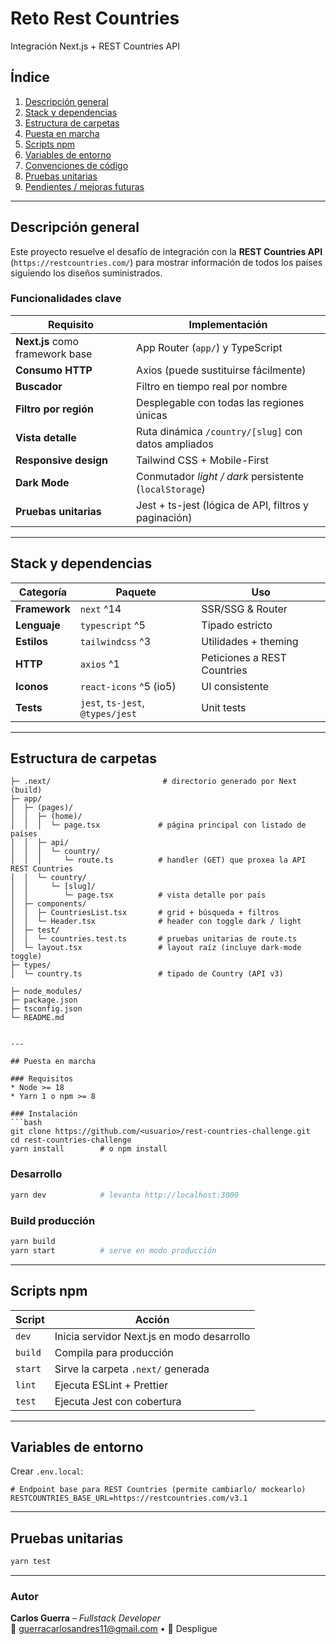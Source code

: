# Reto **Rest Countries**  
Integración Next.js + REST Countries API

## Índice
1. [Descripción general](#descripción-general)  
2. [Stack y dependencias](#stack-y-dependencias)  
3. [Estructura de carpetas](#estructura-de-carpetas)  
4. [Puesta en marcha](#puesta-en-marcha)  
5. [Scripts npm](#scripts-npm)  
6. [Variables de entorno](#variables-de-entorno)  
7. [Convenciones de código](#convenciones-de-código)  
8. [Pruebas unitarias](#pruebas-unitarias)  
9. [Pendientes / mejoras futuras](#pendientes--mejoras-futuras)

---

## Descripción general
Este proyecto resuelve el desafío de integración con la **REST Countries API** (`https://restcountries.com/`) para mostrar información de todos los países siguiendo los diseños suministrados.

### Funcionalidades clave
| Requisito | Implementación |
|-----------|----------------|
| **Next.js** como framework base | App Router (`app/`) y TypeScript |
| **Consumo HTTP** | Axios (puede sustituirse fácilmente) |
| **Buscador** | Filtro en tiempo real por nombre |
| **Filtro por región** | Desplegable con todas las regiones únicas |
| **Vista detalle** | Ruta dinámica `/country/[slug]` con datos ampliados |
| **Responsive design** | Tailwind CSS + Mobile-First |
| **Dark Mode** | Conmutador _light / dark_ persistente (`localStorage`) |
| **Pruebas unitarias** | Jest + ts-jest (lógica de API, filtros y paginación) |

---

## Stack y dependencias
| Categoría | Paquete | Uso |
|-----------|---------|-----|
| **Framework** | `next` ^14 | SSR/SSG & Router |
| **Lenguaje** | `typescript` ^5 | Tipado estricto |
| **Estilos** | `tailwindcss` ^3 | Utilidades + theming |
| **HTTP** | `axios` ^1 | Peticiones a REST Countries |
| **Iconos** | `react-icons` ^5 (io5) | UI consistente |
| **Tests** | `jest`, `ts-jest`, `@types/jest` | Unit tests |


---

## Estructura de carpetas
```
├─ .next/                         # directorio generado por Next (build)
├─ app/
│  ├─ (pages)/
│  │  ├─ (home)/
│  │  │  └─ page.tsx             # página principal con listado de países
│  │  ├─ api/
│  │  │  └─ country/
│  │  │     └─ route.ts          # handler (GET) que proxea la API REST Countries
│  │  └─ country/
│  │     └─ [slug]/
│  │        └─ page.tsx          # vista detalle por país
│  ├─ components/
│  │  ├─ CountriesList.tsx       # grid + búsqueda + filtros
│  │  └─ Header.tsx              # header con toggle dark / light
│  ├─ test/
│  │  └─ countries.test.ts       # pruebas unitarias de route.ts
│  └─ layout.tsx                 # layout raíz (incluye dark-mode toggle)
├─ types/
│  └─ country.ts                 # tipado de Country (API v3)

├─ node_modules/
├─ package.json
├─ tsconfig.json
└─ README.md


---

## Puesta en marcha

### Requisitos
* Node >= 18  
* Yarn 1 o npm >= 8

### Instalación
```bash
git clone https://github.com/<usuario>/rest-countries-challenge.git
cd rest-countries-challenge
yarn install        # o npm install
```

### Desarrollo
```bash
yarn dev            # levanta http://localhost:3000
```

### Build producción
```bash
yarn build
yarn start          # serve en modo producción
```

---

## Scripts npm
| Script | Acción |
|--------|--------|
| `dev` | Inicia servidor Next.js en modo desarrollo |
| `build` | Compila para producción |
| `start` | Sirve la carpeta `.next/` generada |
| `lint` | Ejecuta ESLint + Prettier |
| `test` | Ejecuta Jest con cobertura |

---

## Variables de entorno
Crear `.env.local`:

```env
# Endpoint base para REST Countries (permite cambiarlo/ mockearlo)
RESTCOUNTRIES_BASE_URL=https://restcountries.com/v3.1
```

---



## Pruebas unitarias
```bash
yarn test         

```


---

### Autor
**Carlos Guerra** – *Fullstack Developer*  
📧 <guerracarlosandres11@gmail.com> • 🔗 Despligue 

